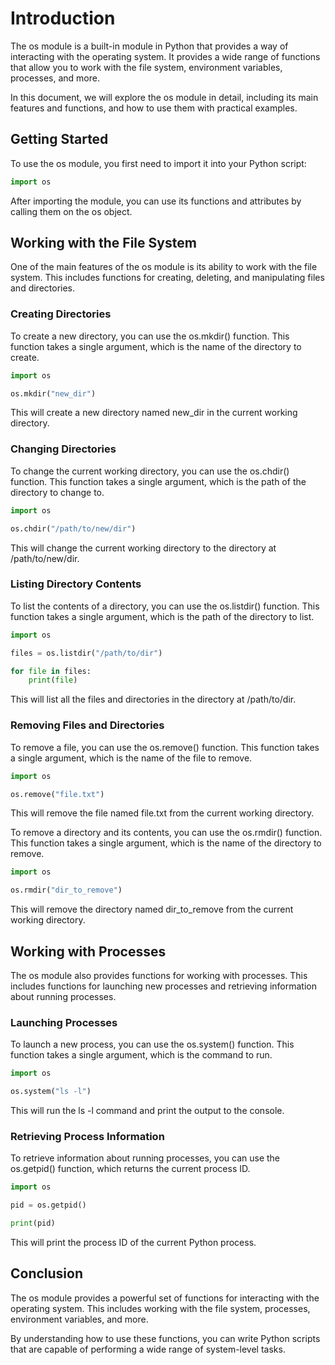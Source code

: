 # Introduction

The os module is a built-in module in Python that provides a way of interacting with the operating system. It provides a wide range of functions that allow you to work with the file system, environment variables, processes, and more.

In this document, we will explore the os module in detail, including its main features and functions, and how to use them with practical examples.

## Getting Started

To use the os module, you first need to import it into your Python script:

````python
import os
````

After importing the module, you can use its functions and attributes by calling them on the os object.

## Working with the File System

One of the main features of the os module is its ability to work with the file system. This includes functions for creating, deleting, and manipulating files and directories.

### Creating Directories

To create a new directory, you can use the os.mkdir() function. This function takes a single argument, which is the name of the directory to create.

````python
import os

os.mkdir("new_dir")
````

This will create a new directory named new_dir in the current working directory.

### Changing Directories

To change the current working directory, you can use the os.chdir() function. This function takes a single argument, which is the path of the directory to change to.

````python
import os

os.chdir("/path/to/new/dir")
````

This will change the current working directory to the directory at /path/to/new/dir.

### Listing Directory Contents

To list the contents of a directory, you can use the os.listdir() function. This function takes a single argument, which is the path of the directory to list.

````python
import os

files = os.listdir("/path/to/dir")

for file in files:
    print(file)
````

This will list all the files and directories in the directory at /path/to/dir.

### Removing Files and Directories

To remove a file, you can use the os.remove() function. This function takes a single argument, which is the name of the file to remove.

````python
import os

os.remove("file.txt")
````

This will remove the file named file.txt from the current working directory.

To remove a directory and its contents, you can use the os.rmdir() function. This function takes a single argument, which is the name of the directory to remove.

````python
import os

os.rmdir("dir_to_remove")
````

This will remove the directory named dir_to_remove from the current working directory.

## Working with Processes

The os module also provides functions for working with processes. This includes functions for launching new processes and retrieving information about running processes.

### Launching Processes

To launch a new process, you can use the os.system() function. This function takes a single argument, which is the command to run.

````python
import os

os.system("ls -l")
````

This will run the ls -l command and print the output to the console.

### Retrieving Process Information

To retrieve information about running processes, you can use the os.getpid() function, which returns the current process ID.

````python
import os

pid = os.getpid()

print(pid)
````

This will print the process ID of the current Python process.

## Conclusion
The os module provides a powerful set of functions for interacting with the operating system. This includes working with the file system, processes, environment variables, and more.

By understanding how to use these functions, you can write Python scripts that are capable of performing a wide range of system-level tasks.
